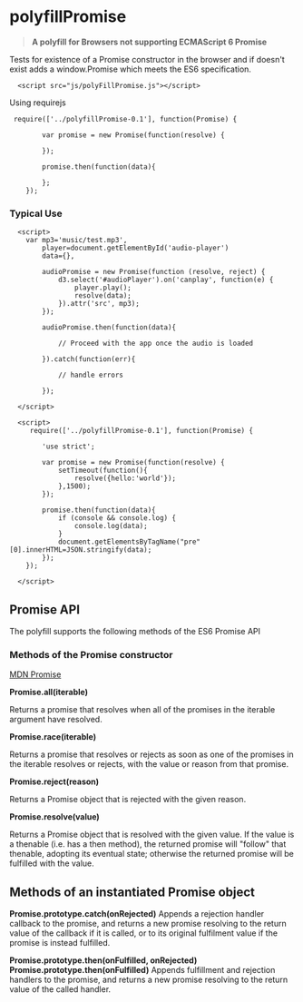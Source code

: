 # polyfillPromise
<blockquote><strong> A polyfill for Browsers not supporting ECMAScript 6 Promise</strong></blockquote>

Tests for existence of a Promise constructor in the browser and if doesn't exist adds a window.Promise which meets the ES6 specification.

```
  <script src="js/polyFillPromise.js"></script>
```
Using requirejs

```
 require(['../polyfillPromise-0.1'], function(Promise) {

        var promise = new Promise(function(resolve) {
        
        });

        promise.then(function(data){
        
        };
    });
```
### Typical Use
```
  <script>
	var mp3='music/test.mp3', 
		player=document.getElementById('audio-player')
		data={},
		
		audioPromise = new Promise(function (resolve, reject) {
            d3.select('#audioPlayer').on('canplay', function(e) {
                player.play();
                resolve(data);
            }).attr('src', mp3);
        });
        
        audioPromise.then(function(data){
        
        	// Proceed with the app once the audio is loaded 
        
        }).catch(function(err){
       
       		// handle errors
        
        });
  
  </script>
```

```
  <script>
	 require(['../polyfillPromise-0.1'], function(Promise) {

        'use strict';

        var promise = new Promise(function(resolve) {
            setTimeout(function(){
                resolve({hello:'world'});
            },1500);
        });

        promise.then(function(data){
            if (console && console.log) {
                console.log(data);
            }
            document.getElementsByTagName("pre"[0].innerHTML=JSON.stringify(data);
        });
    });
      
  </script>
```
## Promise API

The polyfill supports the following methods of the ES6 Promise API

### Methods of the Promise constructor

[MDN Promise](https://developer.mozilla.org/en/docs/Web/JavaScript/Reference/Global_Objects/Promise)

**Promise.all(iterable)**

Returns a promise that resolves when all of the promises in the iterable argument have resolved.

**Promise.race(iterable)**

Returns a promise that resolves or rejects as soon as one of the promises in the iterable resolves or rejects, with the value or reason from that promise.

**Promise.reject(reason)**

Returns a Promise object that is rejected with the given reason.

**Promise.resolve(value)**

Returns a Promise object that is resolved with the given value. If the value is a thenable (i.e. has a then method), the returned promise will "follow" that thenable, adopting its eventual state; otherwise the returned promise will be fulfilled with the value.

## Methods of an instantiated Promise object

**Promise.prototype.catch(onRejected)**
Appends a rejection handler callback to the promise, and returns a new promise resolving to the return value of the callback if it is called, or to its original fulfilment value if the promise is instead fulfilled.

**Promise.prototype.then(onFulfilled, onRejected)**
**Promise.prototype.then(onFulfilled)**
Appends fulfillment and rejection handlers to the promise, and returns a new promise resolving to the return value of the called handler.
